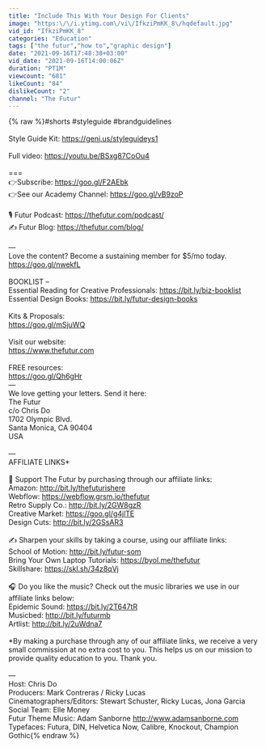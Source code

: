 ```yaml
---
title: "Include This With Your Design For Clients"
image: "https:\/\/i.ytimg.com\/vi\/IfkziPmKK_8\/hqdefault.jpg"
vid_id: "IfkziPmKK_8"
categories: "Education"
tags: ["the futur","how to","graphic design"]
date: "2021-09-16T17:48:38+03:00"
vid_date: "2021-09-16T14:00:06Z"
duration: "PT1M"
viewcount: "681"
likeCount: "84"
dislikeCount: "2"
channel: "The Futur"
---
```

{% raw %}#shorts #styleguide #brandguidelines<br /><br />Style Guide Kit: <a rel="nofollow" target="blank" href="https://geni.us/styleguideys1">https://geni.us/styleguideys1</a><br /><br />Full video: <a rel="nofollow" target="blank" href="https://youtu.be/BSxg87CoOu4">https://youtu.be/BSxg87CoOu4</a><br /><br />===<br />👉Subscribe: <a rel="nofollow" target="blank" href="https://goo.gl/F2AEbk">https://goo.gl/F2AEbk</a><br />👉See our Academy Channel: <a rel="nofollow" target="blank" href="https://goo.gl/vB9zoP">https://goo.gl/vB9zoP</a><br /><br />🎙 Futur Podcast:  <a rel="nofollow" target="blank" href="https://thefutur.com/podcast/">https://thefutur.com/podcast/</a><br />✍️ Futur Blog: <a rel="nofollow" target="blank" href="https://thefutur.com/blog/">https://thefutur.com/blog/</a><br /><br />—<br />Love the content? Become a sustaining member for $5/mo today.<br /><a rel="nofollow" target="blank" href="https://goo.gl/nwekfL">https://goo.gl/nwekfL</a><br /><br />BOOKLIST – <br />Essential Reading for Creative Professionals: <a rel="nofollow" target="blank" href="https://bit.ly/biz-booklist">https://bit.ly/biz-booklist</a><br />Essential Design Books: <a rel="nofollow" target="blank" href="https://bit.ly/futur-design-books">https://bit.ly/futur-design-books</a><br /><br />Kits &amp; Proposals:<br /><a rel="nofollow" target="blank" href="https://goo.gl/mSjuWQ">https://goo.gl/mSjuWQ</a><br /><br />Visit our website: <br /><a rel="nofollow" target="blank" href="https://www.thefutur.com">https://www.thefutur.com</a><br /><br />FREE resources: <br /><a rel="nofollow" target="blank" href="https://goo.gl/Qh6gHr">https://goo.gl/Qh6gHr</a><br />—<br />We love getting your letters. Send it here:<br />The Futur<br />c/o Chris Do<br />1702 Olympic Blvd.<br />Santa Monica, CA 90404<br />USA<br /><br />—<br />AFFILIATE LINKS*<br /><br />🙏 Support The Futur by purchasing through our affiliate links:<br />Amazon: <a rel="nofollow" target="blank" href="http://bit.ly/thefuturishere">http://bit.ly/thefuturishere</a><br />Webflow: <a rel="nofollow" target="blank" href="https://webflow.grsm.io/thefutur">https://webflow.grsm.io/thefutur</a><br />Retro Supply Co.: <a rel="nofollow" target="blank" href="http://bit.ly/2GW8gzR">http://bit.ly/2GW8gzR</a><br />Creative Market: <a rel="nofollow" target="blank" href="https://goo.gl/g4jlTE">https://goo.gl/g4jlTE</a><br />Design Cuts: <a rel="nofollow" target="blank" href="http://bit.ly/2GSsAR3">http://bit.ly/2GSsAR3</a><br /><br />✍️ Sharpen your skills by taking a course, using our affiliate links:<br />School of Motion: <a rel="nofollow" target="blank" href="http://bit.ly/futur-som">http://bit.ly/futur-som</a><br />Bring Your Own Laptop Tutorials: <a rel="nofollow" target="blank" href="https://byol.me/thefutur">https://byol.me/thefutur</a><br />Skillshare: <a rel="nofollow" target="blank" href="https://skl.sh/34z8qVj">https://skl.sh/34z8qVj</a><br /><br />🎧 Do you like the music? Check out the music libraries we use in our affiliate links below:<br />Epidemic Sound: <a rel="nofollow" target="blank" href="https://bit.ly/2T647tR">https://bit.ly/2T647tR</a><br />Musicbed: <a rel="nofollow" target="blank" href="http://bit.ly/futurmb">http://bit.ly/futurmb</a><br />Artlist: <a rel="nofollow" target="blank" href="http://bit.ly/2uWdna7">http://bit.ly/2uWdna7</a><br /><br />*By making a purchase through any of our affiliate links, we receive a very small commission at no extra cost to you. This helps us on our mission to provide quality education to you. Thank you.<br /><br />—<br />Host: Chris Do<br />Producers: Mark Contreras / Ricky Lucas<br />Cinematographers/Editors: Stewart Schuster, Ricky Lucas, Jona Garcia<br />Social Team: Elle Money<br />Futur Theme Music: Adam Sanborne <a rel="nofollow" target="blank" href="http://www.adamsanborne.com">http://www.adamsanborne.com</a><br />Typefaces: Futura, DIN, Helvetica Now, Calibre, Knockout, Champion Gothic{% endraw %}
